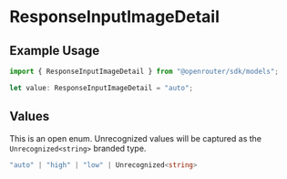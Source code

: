 # ResponseInputImageDetail

## Example Usage

```typescript
import { ResponseInputImageDetail } from "@openrouter/sdk/models";

let value: ResponseInputImageDetail = "auto";
```

## Values

This is an open enum. Unrecognized values will be captured as the `Unrecognized<string>` branded type.

```typescript
"auto" | "high" | "low" | Unrecognized<string>
```